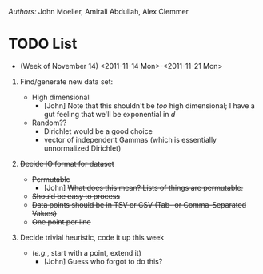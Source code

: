 *Authors:* John Moeller, Amirali Abdullah, Alex Clemmer

# TODO List
* (Week of November 14) 
  <2011-11-14 Mon>-<2011-11-21 Mon>

1. Find/generate new data set:
   * High dimensional
     - [John] Note that this shouldn't be *too* high dimensional; I have a gut feeling that we'll be exponential in $d$
   * Random??
     + Dirichlet would be a good choice
     + vector of independent Gammas (which is essentially unnormalized Dirichlet)

2. ~~Decide IO format for dataset~~
   * ~~Permutable~~
     - [John] ~~What does this mean? Lists of things are permutable.~~
   * ~~Should be easy to process~~
   * ~~Data points should be in TSV or CSV (Tab- or Comma-Separated Values)~~
   * ~~One point per line~~

3. Decide trivial heuristic, code it up this week
   * (*e.g.*, start with a point, extend it)
     - [John] Guess who forgot to do this?
